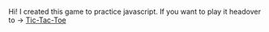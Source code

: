 Hi! I created this game to practice javascript.
If you want to play it headover to -> [Tic-Tac-Toe](tic-tac-toe-nu-livid.vercel.app)

